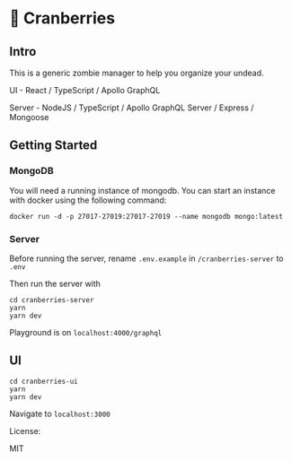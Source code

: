 # 🧟 Cranberries

## Intro

This is a generic zombie manager to help you organize your undead.

UI - React / TypeScript / Apollo GraphQL

Server - NodeJS / TypeScript / Apollo GraphQL Server / Express / Mongoose

## Getting Started

### MongoDB

You will need a running instance of mongodb. You can start an instance with docker using the following command:

```
docker run -d -p 27017-27019:27017-27019 --name mongodb mongo:latest
```

### Server

Before running the server, rename `.env.example` in `/cranberries-server` to `.env`

Then run the server with

```
cd cranberries-server
yarn
yarn dev
```

Playground is on `localhost:4000/graphql`

## UI

```
cd cranberries-ui
yarn
yarn dev
```

Navigate to `localhost:3000`

License:

MIT
